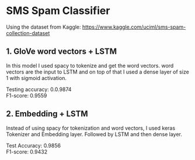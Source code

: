 # SMS Spam Classifier
Using the dataset from Kaggle: https://www.kaggle.com/uciml/sms-spam-collection-dataset

## 1. GloVe word vectors + LSTM
In this model I used spacy to tokenize and get the word vectors. word vectors are the input to LSTM and on top of that I used a dense layer of size 1 with sigmoid activation.

Testing accuracy: 0.0.9874  
F1-score: 0.9559

## 2. Embedding + LSTM
Instead of using spacy for tokenization and word vectors, I used keras Tokenizer and Embedding layer. Followed by LSTM and then dense layer.

Test Accuracy: 0.9856  
F1-score: 0.9432